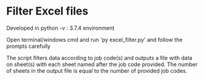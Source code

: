 # Filter Excel files
Developed in python -v : 3.7.4 environment

Open terminal/windows cmd and run 'py excel_filter.py' and follow the prompts carefully

The script filters data according to job code(s) and outputs a file with data on sheet(s) with each sheet named after the job code provided. 
The number of sheets in the output file is equal to the number of provided job codes.


